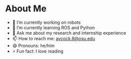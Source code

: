# About Me
- 🔭 I’m currently working on robots
- 🌱 I’m currently learning ROS and Python
- 💬 Ask me about my research and internship experience
- 📫 How to reach me: aycock.8@osu.edu
- 😄 Pronouns: he/him
- ⚡ Fun fact: I love reading
